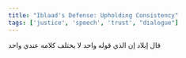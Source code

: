 ```yaml
---
title: "Iblaad's Defense: Upholding Consistency"
tags: ['justice', 'speech', 'trust', "dialogue"]
---
```


 قال إبلاد إن الذي قوله واحد  لا يختلف كلامه عندي  واحد
